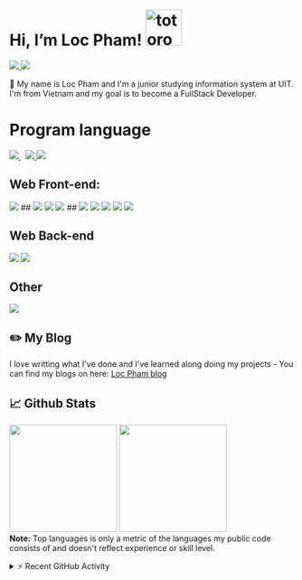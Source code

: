 
# Hi, I’m Loc Pham!   <img src="https://emoji.gg/assets/emoji/9085-totoro.png" width="64px" height="64px" alt="totoro">
<a href=https://www.linkedin.com/in/truong-duy-12a4b5188/> <img src="https://img.shields.io/badge/-LinkedIn-0e76a8?style=plastic&logo=linkedIn"> </a> <img src="https://komarev.com/ghpvc/?username=phamhuuloc&color=orange">

👨 My name is Loc Pham and I'm a junior studying information system at UIT. I'm from Vietnam and my goal is to become a FullStack Developer.

# Program language
<p align="left"> 
    <a style="padding-right:8px;" href="https://www.mysql.com/" target="_blank"> <img src="https://img.icons8.com/fluent/50/000000/mysql-logo.png"/> </a>
    <a href="https://github.com/huykhangvo" target="_blank"> <img src="https://img.icons8.com/color/48/000000/firebase.png"/> </a>
    <a href="https://github.com/huykhangvo" target="_blank"> <img src="https://img.icons8.com/color/48/000000/git.png"/> </a>
</p>

## Web Front-end:
<img src="https://img.shields.io/badge/react-%2320232a.svg?style=for-the-badge&logo=react&logoColor=%2361DAFB"> 
## <img src="https://img.shields.io/badge/Next-black?style=for-the-badge&logo=next.js&logoColor=white">
<img src="https://img.shields.io/badge/javascript-%23323330.svg?style=for-the-badge&logo=javascript&logoColor=%23F7DF1E"> <img src="https://img.shields.io/badge/typescript-%23007ACC.svg?style=for-the-badge&logo=typescript&logoColor=white"> 
## <img src="https://img.shields.io/badge/html5-%23E34F26.svg?style=for-the-badge&logo=html5&logoColor=white">
<img src="https://img.shields.io/badge/css3-%231572B6.svg?style=for-the-badge&logo=css3&logoColor=white">
<img src="https://img.shields.io/badge/redux-%23593d88.svg?style=for-the-badge&logo=redux&logoColor=white"> 
<img src="https://img.shields.io/badge/tailwindcss-%2338B2AC.svg?style=for-the-badge&logo=tailwind-css&logoColor=white"> 
<img src="https://img.shields.io/badge/SASS-hotpink.svg?style=for-the-badge&logo=SASS&logoColor=white">

## Web Back-end
<img src="https://img.shields.io/badge/express.js-%23404d59.svg?style=for-the-badge&logo=express&logoColor=%2361DAFB"> <img src="https://img.shields.io/badge/node.js-6DA55F?style=for-the-badge&logo=node.js&logoColor=white"> 
## Other
<img src="https://img.shields.io/badge/c++-%2300599C.svg?style=for-the-badge&logo=c%2B%2B&logoColor=white">

## ✏️ My Blog

I love writting what I've done and I've learned along doing my projects - You can find my blogs on here: <a href=""> Loc Pham blog </a>


## 📈 Github Stats


<!---
phamhuuloc/phamhuuloc is a ✨ special ✨ repository because its `README.md` (this file) appears on your GitHub profile.
You can click the Preview link to take a look at your changes.
--->



<p align="left">
  <img height="190em" src="https://github-readme-stats-eight-theta.vercel.app/api?username=nguyenary&show_icons=true&count_private=true&theme=react&hide_border=true&bg_color=1F222E&title_color=F85D7F&icon_color=F8D866"/>
  <img height="190em" src="https://github-readme-stats-eight-theta.vercel.app/api/top-langs/?username=nguyenary&layout=compact&langs_count=8&theme=react&hide_border=true&bg_color=1F222E&title_color=F85D7F&icon_color=F8D866"/>
<br>
<b>Note:</b> Top languages is only a metric of the languages my public code consists of and doesn't reflect experience or skill level.
</p>

<details>
  <summary>⚡ Recent GitHub Activity</summary>
  <br>
   <img alt="Yashita's Activity Graph" src="https://activity-graph.herokuapp.com/graph?username=phamhuuloc&custom_title=LocPham's%20Contribution%20Graph&bg_color=1F222E&color=F8D866&line=F85D7F&point=FFFFFF&hide_border=true" />
  <br/>
</details>





